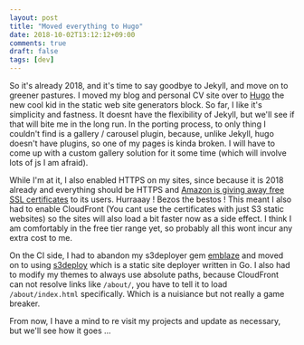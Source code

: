 ```yaml
---
layout: post
title: "Moved everything to Hugo"
date: 2018-10-02T13:12:12+09:00
comments: true
draft: false
tags: [dev]
---
```


So it's already 2018, and it's time to say goodbye to Jekyll, and move on to greener pastures. I moved my blog and personal CV site over to [Hugo](https://gohugo.io) the new cool kid in the static web site generators block. So far, I like it's simplicity and fastness. It doesnt have the flexibility of Jekyll, but we'll see if that will bite me in the long run. In the porting process, to only thing I couldn't find is a gallery / carousel plugin, because, unlike Jekyll, hugo doesn't have plugins, so one of my pages is kinda broken. I will have to come up with a custom gallery solution for it some time (which will involve lots of js I am afraid).

While I'm at it, I also enabled HTTPS on my sites, since because it is 2018 already and everything should be HTTPS and [Amazon is giving away free SSL certificates](https://www.zdnet.com/article/amazon-makes-it-easier-to-encrypt-sites-and-services-on-aws-with-free-ssl-certificates/) to its users. Hurraaay ! Bezos the bestos ! This meant I also had to enable CloudFront (You cant use the certificates with just S3 static websites) so the sites will also load a bit faster now as a side effect. I think I am comfortably in the free tier range yet, so probably all this wont incur any extra cost to me.

On the CI side, I had to abandon my s3deployer gem [emblaze](https://github.com/c0ze/emblaze) and moved on to using [s3deploy](https://github.com/bep/s3deploy) which is a static site deployer written in Go. I also had to modify my themes to always use absolute paths, because CloudFront can not resolve links like `/about/`, you have to tell it to load `/about/index.html` specifically. Which is a nuisiance but not really a game breaker.

From now, I have a mind to re visit my projects and update as necessary, but we'll see how it goes ...
